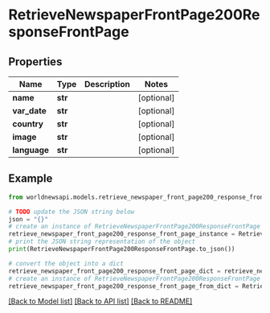 # RetrieveNewspaperFrontPage200ResponseFrontPage


## Properties

Name | Type | Description | Notes
------------ | ------------- | ------------- | -------------
**name** | **str** |  | [optional] 
**var_date** | **str** |  | [optional] 
**country** | **str** |  | [optional] 
**image** | **str** |  | [optional] 
**language** | **str** |  | [optional] 

## Example

```python
from worldnewsapi.models.retrieve_newspaper_front_page200_response_front_page import RetrieveNewspaperFrontPage200ResponseFrontPage

# TODO update the JSON string below
json = "{}"
# create an instance of RetrieveNewspaperFrontPage200ResponseFrontPage from a JSON string
retrieve_newspaper_front_page200_response_front_page_instance = RetrieveNewspaperFrontPage200ResponseFrontPage.from_json(json)
# print the JSON string representation of the object
print(RetrieveNewspaperFrontPage200ResponseFrontPage.to_json())

# convert the object into a dict
retrieve_newspaper_front_page200_response_front_page_dict = retrieve_newspaper_front_page200_response_front_page_instance.to_dict()
# create an instance of RetrieveNewspaperFrontPage200ResponseFrontPage from a dict
retrieve_newspaper_front_page200_response_front_page_from_dict = RetrieveNewspaperFrontPage200ResponseFrontPage.from_dict(retrieve_newspaper_front_page200_response_front_page_dict)
```
[[Back to Model list]](../README.md#documentation-for-models) [[Back to API list]](../README.md#documentation-for-api-endpoints) [[Back to README]](../README.md)


